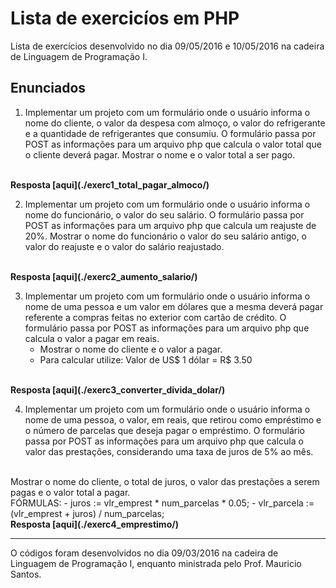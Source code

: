 # Lista de exercicíos em PHP

Lista de exercícios desenvolvido no dia 09/05/2016 e 10/05/2016 na cadeira de Linguagem de Programação I.

## Enunciados

1. Implementar um projeto com um formulário onde o usuário informa o nome do cliente, o valor da despesa com almoço, o valor do refrigerante e a quantidade de refrigerantes que consumiu. O formulário passa por POST as informações para um arquivo php que calcula o valor total que o cliente deverá pagar. Mostrar o nome e o valor total a ser pago.
<br>
<b>Resposta [aqui](./exerc1_total_pagar_almoco/)</b>

2. Implementar um projeto com um formulário onde o usuário informa o nome do funcionário, o valor do seu salário. O formulário passa por POST as informações para um arquivo php que calcula um reajuste de 20%. Mostrar o nome do funcionário o valor do seu salário antigo, o valor do reajuste e o valor do salário reajustado.
<br>
<b>Resposta [aqui](./exerc2_aumento_salario/)</b>

3. Implementar um projeto com um formulário onde o usuário informa o nome de uma pessoa e um valor em dólares que a mesma deverá pagar referente a compras feitas no exterior com cartão de crédito. O formulário passa por POST as informações para um arquivo php que calcula o valor a pagar em reais.
    - Mostrar o nome do cliente e o valor a pagar.
    - Para calcular utilize: Valor de US$ 1 dólar =  R$ 3.50  
<br>
<b>Resposta [aqui](./exerc3_converter_divida_dolar/)</b>

4. Implementar um projeto com um formulário onde o usuário informa o nome de uma pessoa, o valor, em reais, que retirou como empréstimo e o número de parcelas que deseja pagar o empréstimo. O formulário passa por POST as informações para um arquivo php que calcula o valor das prestações, considerando uma taxa de juros de 5% ao mês.
<br>
Mostrar o nome do cliente, o  total de juros, o valor das prestações a serem pagas e o valor total a pagar.
<br>
FÓRMULAS:
    - juros := vlr_emprest * num_parcelas * 0.05;
    - vlr_parcela := (vlr_emprest + juros) / num_parcelas;    
<br>
<b>Resposta [aqui](./exerc4_emprestimo/)</b>

---

O códigos foram desenvolvidos no dia 09/03/2016 na cadeira de Linguagem de Programação I, enquanto ministrada pelo Prof. Mauricio Santos.
